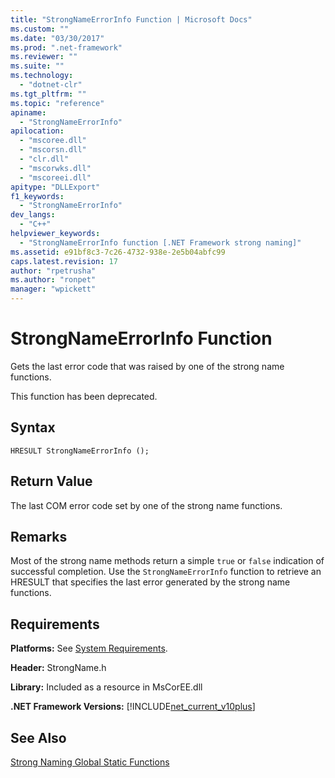 ```yaml
---
title: "StrongNameErrorInfo Function | Microsoft Docs"
ms.custom: ""
ms.date: "03/30/2017"
ms.prod: ".net-framework"
ms.reviewer: ""
ms.suite: ""
ms.technology: 
  - "dotnet-clr"
ms.tgt_pltfrm: ""
ms.topic: "reference"
apiname: 
  - "StrongNameErrorInfo"
apilocation: 
  - "mscoree.dll"
  - "mscorsn.dll"
  - "clr.dll"
  - "mscorwks.dll"
  - "mscoreei.dll"
apitype: "DLLExport"
f1_keywords: 
  - "StrongNameErrorInfo"
dev_langs: 
  - "C++"
helpviewer_keywords: 
  - "StrongNameErrorInfo function [.NET Framework strong naming]"
ms.assetid: e91bf8c3-7c26-4732-938e-2e5b04abfc99
caps.latest.revision: 17
author: "rpetrusha"
ms.author: "ronpet"
manager: "wpickett"
---
```

# StrongNameErrorInfo Function
Gets the last error code that was raised by one of the strong name functions.  
  
 This function has been deprecated.  
  
## Syntax  
  
```  
HRESULT StrongNameErrorInfo ();   
```  
  
## Return Value  
 The last COM error code set by one of the strong name functions.  
  
## Remarks  
 Most of the strong name methods return a simple `true` or `false` indication of successful completion. Use the `StrongNameErrorInfo` function to retrieve an HRESULT that specifies the last error generated by the strong name functions.  
  
## Requirements  
 **Platforms:** See [System Requirements](../../../../docs/framework/get-started/system-requirements.md).  
  
 **Header:** StrongName.h  
  
 **Library:** Included as a resource in MsCorEE.dll  
  
 **.NET Framework Versions:** [!INCLUDE[net_current_v10plus](../../../../includes/net-current-v10plus-md.md)]  
  
## See Also  
 [Strong Naming Global Static Functions](http://msdn.microsoft.com/en-us/efa715df-e8cc-48f2-9ec4-26586f0dc8d0)